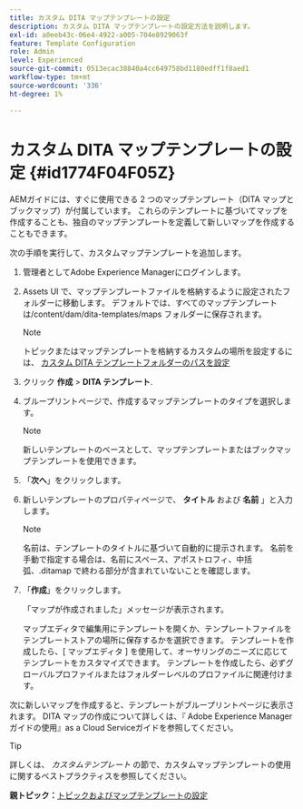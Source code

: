 ```yaml
---
title: カスタム DITA マップテンプレートの設定
description: カスタム DITA マップテンプレートの設定方法を説明します。
exl-id: a0eeb43c-06e4-4922-a005-704e8929063f
feature: Template Configuration
role: Admin
level: Experienced
source-git-commit: 0513ecac38840a4cc649758bd1180edff1f8aed1
workflow-type: tm+mt
source-wordcount: '336'
ht-degree: 1%

---
```


# カスタム DITA マップテンプレートの設定 {#id1774F04F05Z}

AEMガイドには、すぐに使用できる 2 つのマップテンプレート（DITA マップとブックマップ）が付属しています。 これらのテンプレートに基づいてマップを作成することも、独自のマップテンプレートを定義して新しいマップを作成することもできます。

次の手順を実行して、カスタムマップテンプレートを追加します。

1. 管理者としてAdobe Experience Managerにログインします。

1. Assets UI で、マップテンプレートファイルを格納するように設定されたフォルダーに移動します。 デフォルトでは、すべてのマップテンプレートは/content/dam/dita-templates/maps フォルダーに保存されます。

   >[!NOTE]
   >
   > トピックまたはマップテンプレートを格納するカスタムの場所を設定するには、 [カスタム DITA テンプレートフォルダーのパスを設定](conf-template-tags-custom-dita-topic-template.md#id191LCF0095Z)

1. クリック **作成** \> **DITA テンプレート**.

1. ブループリントページで、作成するマップテンプレートのタイプを選択します。

   >[!NOTE]
   >
   > 新しいテンプレートのベースとして、マップテンプレートまたはブックマップテンプレートを使用できます。

1. 「**次へ**」をクリックします。

1. 新しいテンプレートのプロパティページで、 **タイトル** および **名前** 」と入力します。

   >[!NOTE]
   >
   > 名前は、テンプレートのタイトルに基づいて自動的に提示されます。 名前を手動で指定する場合は、名前にスペース、アポストロフィ、中括弧、.ditamap で終わる部分が含まれていないことを確認します。

1. 「**作成**」をクリックします。

   「マップが作成されました」メッセージが表示されます。

   マップエディタで編集用にテンプレートを開くか、テンプレートファイルをテンプレートストアの場所に保存するかを選択できます。 テンプレートを作成したら、[ マップエディタ ] を使用して、オーサリングのニーズに応じてテンプレートをカスタマイズできます。 テンプレートを作成したら、必ずグローバルプロファイルまたはフォルダーレベルのプロファイルに関連付けます。


次に新しいマップを作成すると、テンプレートがブループリントページに表示されます。 DITA マップの作成について詳しくは、『 Adobe Experience Managerガイドの使用』as a Cloud Serviceガイドを参照してください。

>[!TIP]
>
> 詳しくは、 *カスタムテンプレート* の節で、カスタムマップテンプレートの使用に関するベストプラクティスを参照してください。

**親トピック：**[&#x200B;トピックおよびマップテンプレートの設定](conf-template-tags.md)
